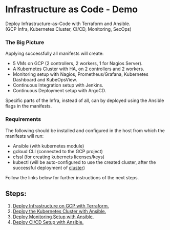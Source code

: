 # Infrastructure as Code - Demo

Deploy Infrastructure-as-Code with Terraform and Ansible.  
(GCP Infra, Kubernetes Cluster, CI/CD, Monitoring, SecOps)

### The Big Picture  
Applying successfully all manifests will create:
- 5 VMs on GCP (2 controllers, 2 workers, 1 for Nagios Server).
- A Kubernetes Cluster with HA, on 2 controllers and 2 workers.
- Monitoring setup with Nagios, Prometheus/Grafana, Kubernetes Dashboard and KubeOpsView.
- Continuous Integration setup with Jenkins.
- Continuous Deployment setup with ArgoCD.

Specific parts of the Infra, instead of all, can by deployed using the Ansible flags in the manifests.

### Requirements
The following should be installed and configured in the host from which the manifests will run:
- Ansible (with kubernetes module)
- gcloud CLI (connected to the GCP project)
- cfssl (for creating kubernets licenses/keys)
- kubectl (will be auto-configured to use the created cluster, after the successful deployment of [cluster](https://github.com/xvag/instavote-infra/tree/main/cluster))

Follow the links below for further instructions of the next steps.

## Steps:

01. [Deploy Infrastructure on GCP with Terraform.](https://github.com/xvag/instavote-infra/tree/main/gcp)
02. [Deploy the Kubernetes Cluster with Ansible.](https://github.com/xvag/instavote-infra/tree/main/cluster)
03. [Deploy Monitoring Setup with Ansible.](https://github.com/xvag/instavote-infra/tree/main/monitoring)
04. [Deploy CI/CD Setup with Ansible.](https://github.com/xvag/instavote-infra/tree/main/cicd)
